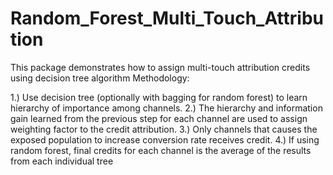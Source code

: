 # Random_Forest_Multi_Touch_Attribution

This package demonstrates how to assign multi-touch attribution credits using decision tree algorithm
Methodology:

1.) Use decision tree (optionally with bagging for random forest) to learn hierarchy of importance among channels.
2.) The hierarchy and information gain learned from the previous step for each channel are used to assign weighting factor to the credit attribution.
3.) Only channels that causes the exposed population to increase conversion rate receives credit.
4.) If using random forest, final credits for each channel is the average of the results from each individual tree
